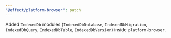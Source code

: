 ```yaml
---
"@effect/platform-browser": patch
---
```


Added `IndexedDb` modules (`IndexedDbDatabase`, `IndexedDbMigration`, `IndexedDbQuery`, `IndexedDbTable`, `IndexedDbVersion`) inside `platform-browser`.
